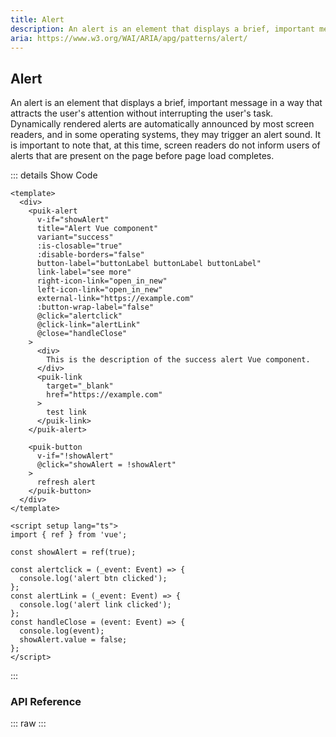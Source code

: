 ```yaml
---
title: Alert
description: An alert is an element that displays a brief, important message in a way that attracts the user's attention without interrupting the user's task. Dynamically rendered alerts are automatically announced by most screen readers, and in some operating systems, they may trigger an alert sound. It is important to note that, at this time, screen readers do not inform users of alerts that are present on the page before page load completes.
aria: https://www.w3.org/WAI/ARIA/apg/patterns/alert/
---
```

<script setup>
  import Alert from '@vitepress/components/Alert.vue';
  import DataAttributes from '@vitepress/components/DataAttributes.vue';
  import ComponentOverview from '@vitepress/components/ComponentOverview.vue';

  const attributes = [
    {
      prop: 'title',
      default: 'undefined',
      type: 'string',
      description: 'Sets the alert title',
      required: false
    },
    {
      prop: 'description',
      default: 'undefined',
      type: 'string',
      description: 'Sets the alert description (also exists as a default slot)',
      required: false
    },
    {
      prop: 'variant',
      default: 'success',
      type: 'PuikAlertVariants',
      details: `
export enum PuikAlertVariants {
  Success = 'success',
  Warning = 'warning',
  Danger = 'danger',
  Info = 'info'
}
      `,
      description: 'Sets the alert variant',
      required: false
    },
    {
      prop: 'isClosable',
      default: 'false',
      type: 'boolean',
      description: 'Displays a close button which emits a `close event` on click',
      required: false
    },
    {
      prop: 'disableBorders',
      default: 'false',
      type: 'boolean',
      description: 'Disables alert borders',
      required: false
    },
    {
      prop: 'buttonLabel',
      default: 'undefined',
      type: 'string',
      description: 'Label of the Action button',
      required: false
    },
    {
      prop: 'linkLabel',
      default: 'undefined',
      type: 'string',
      description: 'Label of the Link button',
      required: false
    },
    {
      prop: 'buttonWrapLabel',
      default: 'false',
      type: 'boolean',
      description: 'Sets the carriage return for label of Action and Link buttons',
      required: false
    },
    {
      prop: 'leftIconBtn',
      default: 'undefined',
      type: 'string',
      description: 'Sets icon on the left side of the Action button (from Material Symbols: https://fonts.google.com/icons)',
      required: false
    },
    {
      prop: 'rightIconBtn',
      default: 'undefined',
      type: 'string',
      description: 'Sets icon on the right side of the Action button (from Material Symbols: https://fonts.google.com/icons)',
      required: false
    },
    {
      prop: 'leftIconLink',
      default: 'undefined',
      type: 'string',
      description: 'Sets icon on the left side of the Link button (from Material Symbols: https://fonts.google.com/icons)',
      required: false
    },
    {
      prop: 'rightIconLink',
      default: 'undefined',
      type: 'string',
      description: 'Sets icon on the right side of the Link button (from Material Symbols: https://fonts.google.com/icons)',
      required: false
    },
    {
      prop: 'internalLink',
      default: 'undefined',
      type: 'string',
      description: 'Internal link for the Link button (use vue `router-link` under the hood)',
      required: false
    },
    {
      prop: 'externalLink',
      default: 'undefined',
      type: 'string',
      description: 'External link for the Link button (use a native `a` tag link under the hood)',
      required: false
    },
    {
      prop: 'ariaLive',
      default: 'polite',
      type: 'polite | assertive | off',
      description: 'Option for "aria-live" attribute',
      required: false
    },
    {
      prop: 'ariaLabelBtn',
      default: 'undefined',
      type: 'string',
      description: 'ARIA label for the Action button',
      required: false
    },
    {
      prop: 'ariaLabelLink',
      default: 'undefined',
      type: 'string',
      description: 'ARIA label for the Link button',
      required: false
    },
    {
      prop: 'dataTest',
      default: 'undefined',
      type: 'string',
      description: 'Sets the data-test attribute for the alert components `title-${dataTest}` `description-${dataTest}` `button-${dataTest}',
      required: false
    }
  ];
</script>

## Alert

An alert is an element that displays a brief, important message in a way that attracts the user's attention without interrupting the user's task. Dynamically rendered alerts are automatically announced by most screen readers, and in some operating systems, they may trigger an alert sound. It is important to note that, at this time, screen readers do not inform users of alerts that are present on the page before page load completes.

<ComponentOverview>
  <Alert />
</ComponentOverview>

::: details Show Code

```vue
<template>
  <div>
    <puik-alert
      v-if="showAlert"
      title="Alert Vue component"
      variant="success"
      :is-closable="true"
      :disable-borders="false"
      button-label="buttonLabel buttonLabel buttonLabel"
      link-label="see more"
      right-icon-link="open_in_new"
      left-icon-link="open_in_new"
      external-link="https://example.com"
      :button-wrap-label="false"
      @click="alertclick"
      @click-link="alertLink"
      @close="handleClose"
    >
      <div>
        This is the description of the success alert Vue component.
      </div>
      <puik-link
        target="_blank"
        href="https://example.com"
      >
        test link
      </puik-link>
    </puik-alert>

    <puik-button
      v-if="!showAlert"
      @click="showAlert = !showAlert"
    >
      refresh alert
    </puik-button>
  </div>
</template>

<script setup lang="ts">
import { ref } from 'vue';

const showAlert = ref(true);

const alertclick = (_event: Event) => {
  console.log('alert btn clicked');
};
const alertLink = (_event: Event) => {
  console.log('alert link clicked');
};
const handleClose = (event: Event) => {
  console.log(event);
  showAlert.value = false;
};
</script>
```

:::

### API Reference

::: raw
<DataAttributes :attributes="attributes" />
:::
